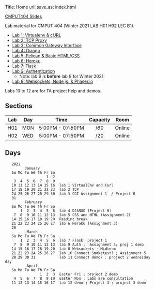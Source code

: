 Title: Home
url:
save_as: index.html

[CMPUT404 Slides](https://uofa-cmput404.github.io/cmput404-slides/)

Lab material for CMPUT 404 (Winter 2021 LAB H01 H02 LEC B1).

* [Lab 1: Virtualenv & cURL]({filename}../labs/lab-1.md)
* [Lab 2: TCP Proxy]({filename}../labs/lab-2.md)
* [Lab 3: Common Gateway Interface]({filename}../labs/lab-3.md)
* [Lab 4: Django]({filename}../labs/lab-4.md)
* [Lab 5: Pelican & Basic HTML/CSS]({filename}../labs/lab-5.md)
* [Lab 6: Heroku]({filename}../labs/lab-6.md)
* [Lab 7: Flask]({filename}../labs/lab-7.md)
* [Lab 9: Authentication]({filename}../labs/lab-9.md)
    * Note: lab 9 is **before** lab 8 for Winter 2021!
* [Lab 8: Websockets, Node.js, & Phaser.io]({filename}../labs/lab-8.md)

Labs 10 to 12 are for TA project help and demos.

## Sections

| Lab | Day | Time             | Capacity | Room    |
|-----|-----|------------------|:--------:|---------|
| H01 | MON | 5:00PM - 07:50PM | /60      | Online  |
| H02 | WED | 5:00PM - 07:50PM | /20      | Online  |

## Days

```text
   2021
         January         
   Su Mo Tu We Th Fr Sa  
                   1  2  
    3  4  5  6  7  8  9  
   10 11 12 13 14 15 16  lab 1 VirtualEnv and Curl
   17 18 19 20 21 22 23  lab 2 TCP
   24 25 26 27 28 29 30  lab 3 CGI Assignment 1  / Project 0
   31                
         February      
   Su Mo Tu We Th Fr Sa
       1  2  3  4  5  6  lab 4 DJANGO (Project 0)
    7  8  9 10 11 12 13  lab 5 CSS and HTML (Assignment 2)
   14 15 16 17 18 19 20  Reading break
   21 22 23 24 25 26 27  lab 6 Heroku (Assignment 3)
   28                  
          March         
   Su Mo Tu We Th Fr Sa 
       1  2  3  4  5  6  lab 7 Flask  project 1
    7  8  9 10 11 12 13  lab 9 Auth ;  Assignment 4; proj 1 demo
   14 15 16 17 18 19 20  lab 8 Websockets ; Midterm
   21 22 23 24 25 26 27  lab 10 Connect Smoketest? ; Assignment 5
   28 29 30 31           lab 11 Connect demo? ; project 2 wednesday day
          April        
   Su Mo Tu We Th Fr Sa
                1  2  3  Easter Fri ; project 2 demo
    4  5  6  7  8  9 10  Easter Mon ; Labs are consultation
   11 12 13 14 15 16 17  lab 12 demo ; Project 3 ; project 3 demo

```
